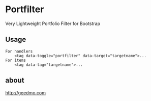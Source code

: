 Portfilter
===========

Very Lightweight Portfolio Filter for Bootstrap


Usage
-----

	For handlers
		<tag data-toggle="portfilter" data-target="targetname">...
	For items
		<tag data-tag="targetname">...
about
-----
http://geedmo.com


